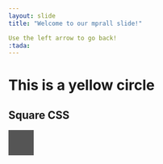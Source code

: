 ```yaml
---
layout: slide
title: "Welcome to our mprall slide!"

Use the left arrow to go back!
:tada:
---
```


<html>
<h1>This is a yellow circle</h1>
<head>
<meta name="viewport" content="width=device-width, initial-scale=1">
<style>
.square {
  height: 50px;
  width: 50px;
  background-color: #555;
}
</style>
</head>
<body>

<h2>Square CSS</h2>
<div class="square"></div>

</body>
</html> 
